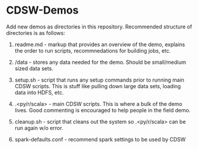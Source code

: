 # CDSW-Demos

Add new demos as directories in this repository. Recommended structure of directories is as follows: 

1) readme.md - markup that provides an overview of the demo, explains the order to run scripts, recommnedations for building jobs, etc. 

2) /data - stores any data needed for the demo. Should be small/medium sized data sets. 

3) setup.sh - script that runs any setup commands prior to running main CDSW scripts. This is stuff like pulling down large data sets, loading data into HDFS, etc. 

4) <scripts>.<py/r/scala> - main CDSW scripts. This is where a bulk of the demo lives. Good commenting is encouraged to help people in the field demo. 

5) cleanup.sh - script that cleans out the system so <scripts>.<py/r/scala> can be run again w/o error. 

6) spark-defaults.conf - recommend spark settings to be used by CDSW
